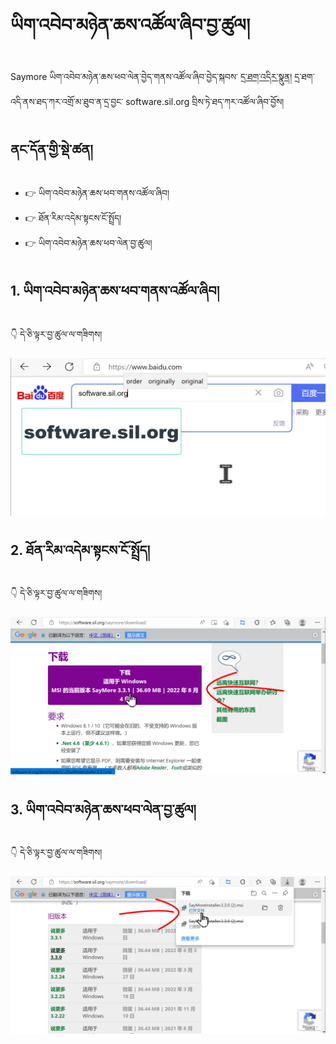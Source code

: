 # ཡིག་འབེབ་མཉེན་ཆས་འཚོལ་ཞིབ་བྱ་ཚུལ།

Saymore ཡིག་འབེབ་མཉེན་ཆས་ཕབ་ལེན་བྱེད་གནས་འཚོལ་ཞིབ་བྱེད་སྐབས་ [དྲ་ཐག་འདིར་སྣུན།](https://software.sil.org/saymore/download/) དྲ་ཐག་འདི་ནས་ཐད་ཀར་འགྲོ་མ་ཐུབ་ན་དྲ་བྱང་ software.sil.org བྲིས་ཏེ་ཐད་ཀར་འཚོལ་ཞིབ་བྱོས།
## ནང་དོན་གྱི་སྡེ་ཚན།

- 👉 ཡིག་འབེབ་མཉེན་ཆས་ཕབ་གནས་འཚོལ་ཞིབ།
- 👉 ཐོན་རིམ་འདེམ་སྟངས་ངོ་སྤྲོད།
- 👉 ཡིག་འབེབ་མཉེན་ཆས་ཕབ་ལེན་བྱ་ཚུལ།

## 1. ཡིག་འབེབ་མཉེན་ཆས་ཕབ་གནས་འཚོལ་ཞིབ།

👇 དེ་ཅི་ལྟར་བྱ་ཚུལ་ལ་གཟིགས།

![800](images/000001.png)

<p align="center">

</p>

## 2. ཐོན་རིམ་འདེམ་སྟངས་ངོ་སྤྲོད།

👇 དེ་ཅི་ལྟར་བྱ་ཚུལ་ལ་གཟིགས།

![800](images/000002.png)

<p align="center">

</p>

## 3. ཡིག་འབེབ་མཉེན་ཆས་ཕབ་ལེན་བྱ་ཚུལ།

👇 དེ་ཅི་ལྟར་བྱ་ཚུལ་ལ་གཟིགས།

![800](images/000003.png)
 
<p align="center">

</p>